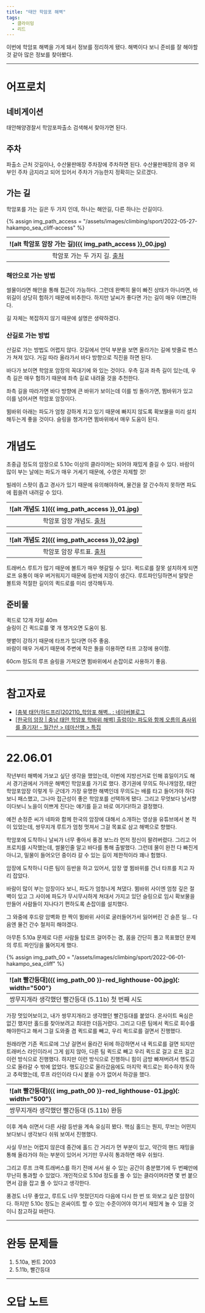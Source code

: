 ```yaml
---
title: "태안 학암포 해벽"
tags:
  - 클라이밍
  - 리드
---
```


이번에 학암포 해벽을 가게 돼서 정보를 정리하게 됐다.
해벽이다 보니 준비를 잘 해야할 것 같아 많은 정보를 찾아봤다.

---

# 어프로치

## 네비게이션

태안해양경찰서 학암포파출소 검색해서 찾아가면 된다.

## 주차

파출소 근처 갓길이나, 수산물판매장 주차장에 주차하면 된다.
수산물판매장의 경우 외부인 주차 금지라고 되어 있어서 주차가 가능한지 정확히는 모르겠다.

## 가는 길

학암포를 가는 길은 두 가지 인데, 하나는 해안길, 다른 하나는 산길이다.

{% assign img_path_access = "/assets/images/climbing/sport/2022-05-27-hakampo_sea_cliff-access" %}

|<a name="어프로치">![alt 학암포 암장 가는 길]({{ img_path_access }}_00.jpg)</a>|
|:-------:|
|학암포 가는 두 가지 길. [출처](https://blog.naver.com/caramelsnow/222546660028)|

### 해안으로 가는 방법

썰물이라면 해안을 통해 접근이 가능하다.
그런데 완벽히 물이 빠진 상태가 아니라면, 바위길이 상당히 험하기 때문에 비추한다.
하지만 날씨가 좋다면 가는 길이 매우 이쁘긴하다.

길 자체는 복잡하지 않기 때문에 설명은 생략하겠다.

### 산길로 가는 방법

산길로 가는 방법도 어렵지 않다.
갓길에서 언덕 부분을 보면 올라가는 길에 밧줄로 펜스가 쳐져 있다.
거길 따라 올라가서 바다 방향으로 직진을 하면 된다.

바다가 보이면 학암포 암장의 꼭대기에 와 있는 것이다.
우측 길과 좌측 길이 있는데, 우측 길은 매우 험하기 때문에 좌측 길로 내려올 것을 추천한다.

좌측 길을 따라가면 바다 방향에 큰 바위가 보이는데 이를 빙 돌아가면,
  뜀바위가 있고 이를 넘어서면 학암포 암장이다.

뜀바위 아래는 파도가 엄청 강하게 치고 있기 때문에 빠지지 않도록 확보물을 미리 설치해두는게 좋을 것이다.
슬링을 챙겨가면 뜀바위에서 매우 도움이 된다.


# 개념도

초중급 정도의 암장으로 5.10c 이상의 클라이머는 되어야 재밌게 즐길 수 있다.
바람이 많이 부는 날에는 파도가 매우 거세기 때문에, 수영은 자제할 것!

빌레이 스팟이 좁고 경사가 있기 때문에 유의해야하며, 물건을 잘 간수하지 못하면 파도에 휩쓸려 내려갈 수 있다.

|<a name="개념도 1">![alt 개념도 1]({{ img_path_access }}_01.jpg)</a>|
|:----:|
|학암포 암장 개념도. [출처](http://san.chosun.com/m/svc/article.html?contid=2013082002566)|

|<a name="개념도 2">![alt 개념도 2]({{ img_path_access }}_02.jpg)</a>|
|:----:|
|학암포 암장 루트표. [출처](http://san.chosun.com/m/svc/article.html?contid=2013082002566)|

트래버스 루트가 많기 때문에 볼트가 매우 헷갈릴 수 있다.
퀵드로를 잘못 설치하게 되면 로프 유통이 매우 버거워지기 때문에 등반에 지장이 생긴다.
루트파인딩하면서 알맞은 볼트와 적절한 길이의 퀵드로를 미리 생각해두자.


## 준비물

퀵드로 12개 자일 40m<br>
슬링이 긴 퀵드로를 몇 개 챙겨오면 도움이 됨.

햇볕이 강하기 때문에 타프가 있다면 아주 좋음.<br>
바람이 매우 거세기 때문에 주변에 작은 돌을 이용하면 타프 고정에 용이함.

60cm 정도의 루프 슬링을 가져오면 뜀바위에서 손잡이로 사용하기 좋음.

---

# 참고자료

- [\[충북 태안/하드프리\]202110\_학암포 해벽\.\. : 네이버블로그](https://blog.naver.com/caramelsnow/222546660028)
- [\[한국의 암장 \| 충남 태안 학암포 학바위 해벽\] 출렁이는 파도와 함께 오름의 춤사위를 즐기자\! \- 월간산 > 테마산행 > 특집](http://san.chosun.com/m/svc/article.html?contid=2013082002566)

---

# 22.06.01

작년부터 해벽에 가보고 싶단 생각을 했었는데, 이번에 지방선거로 인해 휴일이기도 해서
  경기권에서 가까운 해벽인 학암포를 가기로 했다.
경기권에 무의도 하나개암장, 태안 학암포암장 이렇게 두 군데가 가장 유명한 해벽인데
  무의도는 배를 타고 들어가야 하다보니 패스했고,
  그나마 접근성이 좋은 학암포를 선택하게 됐다.
그리고 무엇보다 남서향이다보니 노을이 이쁘게 진다는 얘기를 듣고 바로 여기다!하고 결정했다.

예전 손정준 씨가 네파와 함께 한국의 암장에 대해서 소개하는 영상을 유튜브에서
  본 적이 있었는데, 쌍무지개 루트가 엄청 멋져서 그걸 목표로 삼고 해벽으로 향했다.

학암포에 도착하니 날씨가 너무 좋아서 풍경 보느라 먼저 정신이 팔려버렸다.
그리고 어프로치를 시작했는데, 썰물인줄 알고 바다를 통해 출발했다.
그런데 물이 완전 다 빠진게 아니고, 밀물이 들어오던 중이라 갈 수 있는 길이 제한적이라 꽤나 험했다.

암장에 도착하니 다른 팀이 등반을 하고 있어서, 암장 옆 뜀바위를 건너 타프를 치고 자리 잡았다.

바람이 많이 부는 암장이다 보니, 파도가 엄청나게 쳐댔다.
뜀바위 사이엔 엄청 깊은 절벽이 있고 그 사이에 파도가 무시무시하게 쳐대서
  가지고 있던 슬링으로 임시 확보물을 만들어 사람들이 지나다기 편하도록 손잡이를 설치했다.

그 와중에 후드랑 암벽화 한 짝이 뜀바위 사이로 굴러들어가서 잃어버린 건 슬픈 일...
다음엔 물건 간수 철저히 해야겠다.

아무튼 5.10a 문제로 다른 사람들 탑로프 걸어주는 겸, 몸을 간단히 풀고 목표했던 문제의 루트 파인딩을 뚫어지게 했다.

{% assign img_path_00 = "/assets/images/climbing/sport/2022-06-01-hakampo_sea_cliff" %}

|<a name="빨간등대">![alt 빨간등대]({{ img_path_00 }}-red_lighthouse-00.jpg){: width="500"}|
|:-----|
|쌍무지개라 생각했던 빨간등대 (5.11b) 첫 번째 시도|

가장 멋있어보이고, 내가 쌍무지개라고 생각했던 빨간등대를 붙었다.
온사이트 욕심은 없긴 했지만 홀드를 찾아보려고 최대한 더듬거렸다.
그리고 다른 팀에서 퀵드로 회수를 해야한다고 해서 그걸 도와줄 겸 퀵드로를 빼고, 우리 퀵드로를 걸면서 진행했다.

원래라면 기존 퀵드로에 그냥 걸면서 올라간 뒤에 하강하면서 내 퀵드로를 걸면 되지만
  트래버스 라인이라서 그게 쉽지 않아, 다른 팀 퀵드로 빼고 우리 퀵드로 걸고 로프 걸고 이런 방식으로 진행했다.
하지만 이런 방식으로 진행하니 힘이 금방 빠져버려서 행도깅으로 올라갈 수 밖에 없었다.
행도깅으로 올라갔음에도 마지막 퀵드로는 회수하지 못하고 추락했는데, 루프 라인이라 다시 붙을 수가 없어서 하강을 했다.


|<a name="빨간등대 완등">![alt 빨간등대]({{ img_path_00 }}-red_lighthouse-01.jpg){: width="500"}|
|:-----|
|쌍무지개라 생각했던 빨간등대 (5.11b) 완등|

이후 계속 쉬면서 다른 사람 등반을 계속 유심히 봤다.
핵심 홀드는 뭔지, 무브는 어떤지 보다보니 생각보다 쉬워 보여서 진행했다.

사실 무브는 어렵지 않은데 중간에 홀드 간 거리가 먼 부분이 있고,
  약간의 핸드 재밍을 통해 올라가야 하는 부분이 있어서 거기만 무사히 통과하면 매우 쉬웠다.

그리고 루프 크랙 트래버스를 하기 전에 서서 쉴 수 있는 공간이 충분했기에 두 번째만에 무난히 통과할 수 있었다.
개인적으로 5.10d 정도를 풀 수 있는 클라이머라면 몇 번 붙으면서 감을 잡고 풀 수 있다고 생각한다.


풍경도 너무 좋았고, 루트도 너무 멋졌던지라 다음에 다시 한 번 또 와보고 싶은 암장이다.
하지만 5.10c 정도는 온싸이트 할 수 있는 수준이어야 여기서 재밌게 놀 수 있을 것이니 참고하길 바란다.


----

# 완등 문제들

1. 5.10a, 봔트 2003
2. 5.11b, 빨간등대

---

# 오답 노트


